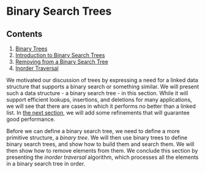 # Binary Search Trees

<div class="TOC">

## Contents

1.  [Binary Trees](/~rhowell/DataStructures/redirect/binary-trees)
2.  [Introduction to Binary Search
    Trees](/~rhowell/DataStructures/redirect/bst-intro)
3.  [Removing from a Binary Search
    Tree](/~rhowell/DataStructures/redirect/bst-remove)
4.  [Inorder
    Traversal](/~rhowell/DataStructures/redirect/inorder-traversal)

</div>

We motivated our discussion of trees by expressing a need for a linked
data structure that supports a binary search or something similar. We
will present such a data structure - a binary search tree - in this
section. While it will support efficient lookups, insertions, and
deletions for many applications, we will see that there are cases in
which it performs no better than a linked list. In [the next
section](/~rhowell/DataStructures/redirect/avl-trees), we will add some
refinements that will guarantee good performance.

Before we can define a binary search tree, we need to define a more
primitive structure, a *binary tree*. We will then use binary trees to
define binary search trees, and show how to build them and search them.
We will then show how to remove elements from them. We conclude this
section by presenting the *inorder traversal* algorithm, which processes
all the elements in a binary search tree in order.
